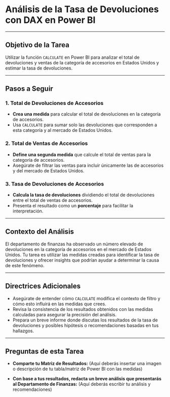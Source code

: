 # Análisis de la Tasa de Devoluciones con DAX en Power BI

---

## Objetivo de la Tarea

Utilizar la función `CALCULATE` en Power BI para analizar el total de devoluciones y ventas de la categoría de accesorios en Estados Unidos y estimar la tasa de devoluciones.

---

## Pasos a Seguir

### 1. Total de Devoluciones de Accesorios

* **Crea una medida** para calcular el total de devoluciones en la categoría de accesorios.
* Usa `CALCULATE` para sumar solo las devoluciones que corresponden a esta categoría y al mercado de Estados Unidos.

### 2. Total de Ventas de Accesorios

* **Define una segunda medida** que calcule el total de ventas para la categoría de accesorios.
* Asegúrate de filtrar las ventas para incluir únicamente las de accesorios y del mercado de Estados Unidos.

### 3. Tasa de Devoluciones de Accesorios

* **Calcula la tasa de devoluciones** dividiendo el total de devoluciones entre el total de ventas de accesorios.
* Presenta el resultado como un **porcentaje** para facilitar la interpretación.

---

## Contexto del Análisis

El departamento de finanzas ha observado un número elevado de devoluciones en la categoría de accesorios en el mercado de Estados Unidos. Tu tarea es utilizar las medidas creadas para identificar la tasa de devoluciones y ofrecer insights que podrían ayudar a determinar la causa de este fenómeno.

---

## Directrices Adicionales

* Asegúrate de entender cómo `CALCULATE` modifica el contexto de filtro y cómo esto influirá en las medidas que crees.
* Revisa la consistencia de los resultados obtenidos con las medidas calculadas para asegurar la precisión del análisis.
* Prepara un breve informe donde discutas los resultados de la tasa de devoluciones y posibles hipótesis o recomendaciones basadas en tus hallazgos.

---

## Preguntas de esta Tarea

* **Comparte tu Matriz de Resultados:** (Aquí deberás insertar una imagen o descripción de tu tabla/matriz de Power BI con las medidas)

* **Con base a tus resultados, redacta un breve análisis que presentarás al Departamento de Finanzas:** (Aquí deberás escribir tu análisis y recomendaciones)